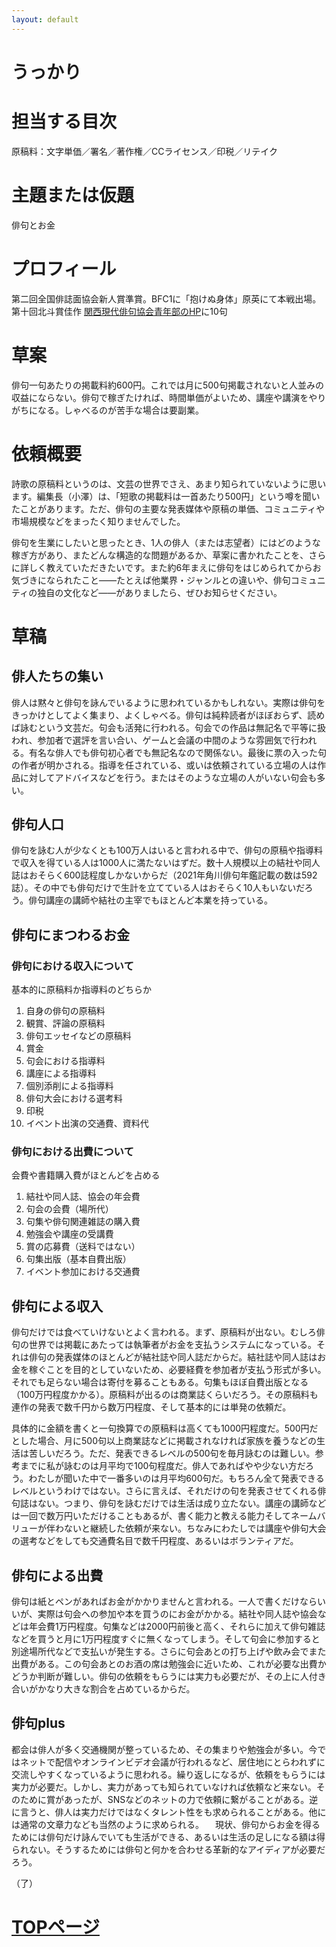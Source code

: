 ```yaml
---
layout: default
---
```


# うっかり

# 担当する目次
原稿料：文字単価／署名／著作権／CCライセンス／印税／リテイク

# 主題または仮題
俳句とお金

# プロフィール
第二回全国俳誌面協会新人賞準賞。BFC1に「抱けぬ身体」原英にて本戦出場。第十回北斗賞佳作  [関西現代俳句協会青年部のHP](http://kangempai.jp/seinenbu/haiku/2019/04hara.html)に10句 

# 草案
俳句一句あたりの掲載料約600円。これでは月に500句掲載されないと人並みの収益にならない。俳句で稼ぎたければ、時間単価がよいため、講座や講演をやりがちになる。しゃべるのが苦手な場合は要副業。

# 依頼概要
詩歌の原稿料というのは、文芸の世界でさえ、あまり知られていないように思います。編集長（小澤）は、「短歌の掲載料は一首あたり500円」という噂を聞いたことがあります。ただ、俳句の主要な発表媒体や原稿の単価、コミュニティや市場規模などをまったく知りませんでした。

俳句を生業にしたいと思ったとき、1人の俳人（または志望者）にはどのような稼ぎ方があり、またどんな構造的な問題があるか、草案に書かれたことを、さらに詳しく教えていただきたいです。また約6年まえに俳句をはじめられてからお気づきになられたこと――たとえば他業界・ジャンルとの違いや、俳句コミュニティの独自の文化など――がありましたら、ぜひお知らせください。

# 草稿

## 俳人たちの集い
俳人は黙々と俳句を詠んでいるように思われているかもしれない。実際は俳句をきっかけとしてよく集まり、よくしゃべる。俳句は純粋読者がほぼおらず、読めば詠むという文芸だ。句会も活発に行われる。句会での作品は無記名で平等に扱われ、参加者で選評を言い合い、ゲームと会議の中間のような雰囲気で行われる。有名な俳人でも俳句初心者でも無記名なので関係ない。最後に票の入った句の作者が明かされる。指導を任されている、或いは依頼されている立場の人は作品に対してアドバイスなどを行う。またはそのような立場の人がいない句会も多い。

## 俳句人口
俳句を詠む人が少なくとも100万人はいると言われる中で、俳句の原稿や指導料で収入を得ている人は1000人に満たないはずだ。数十人規模以上の結社や同人誌はおそらく600誌程度しかないからだ（2021年角川俳句年鑑記載の数は592誌）。その中でも俳句だけで生計を立てている人はおそらく10人もいないだろう。俳句講座の講師や結社の主宰でもほとんど本業を持っている。

## 俳句にまつわるお金

### 俳句における収入について
基本的に原稿料か指導料のどちらか
1. 自身の俳句の原稿料
2. 観賞、評論の原稿料
3. 俳句エッセイなどの原稿料
4. 賞金
5. 句会における指導料
6. 講座による指導料
7. 個別添削による指導料
8. 俳句大会における選考料
9. 印税
10. イベント出演の交通費、資料代

### 俳句における出費について
会費や書籍購入費がほとんどを占める
1. 結社や同人誌、協会の年会費
2. 句会の会費（場所代）
3. 句集や俳句関連雑誌の購入費
4. 勉強会や講座の受講費
5. 賞の応募費（送料ではない）
6. 句集出版（基本自費出版）
7. イベント参加における交通費

## 俳句による収入
俳句だけでは食べていけないとよく言われる。まず、原稿料が出ない。むしろ俳句の世界では掲載にあたっては執筆者がお金を支払うシステムになっている。それは俳句の発表媒体のほとんどが結社誌や同人誌だからだ。結社誌や同人誌はお金を稼ぐことを目的としていないため、必要経費を参加者が支払う形式が多い。それでも足らない場合は寄付を募ることもある。句集もほぼ自費出版となる（100万円程度かかる）。原稿料が出るのは商業誌くらいだろう。その原稿料も連作の発表で数千円から数万円程度、そして基本的には単発の依頼だ。

具体的に金額を書くと一句換算での原稿料は高くても1000円程度だ。500円だとした場合、月に500句以上商業誌などに掲載されなければ家族を養うなどの生活は苦しいだろう。ただ、発表できるレベルの500句を毎月詠むのは難しい。参考までに私が詠むのは月平均で100句程度だ。俳人であればやや少ない方だろう。わたしが聞いた中で一番多いのは月平均600句だ。もちろん全て発表できるレベルというわけではない。さらに言えば、それだけの句を発表させてくれる俳句誌はない。つまり、俳句を詠むだけでは生活は成り立たない。講座の講師などは一回で数万円いただけることもあるが、書く能力と教える能力そしてネームバリューが伴わないと継続した依頼が来ない。ちなみにわたしでは講座や俳句大会の選考などをしても交通費名目で数千円程度、あるいはボランティアだ。

## 俳句による出費
俳句は紙とペンがあればお金がかかりませんと言われる。一人で書くだけならいいが、実際は句会への参加や本を買うのにお金がかかる。結社や同人誌や協会などは年会費1万円程度。句集などは2000円前後と高く、それらに加えて俳句雑誌などを買うと月に1万円程度すぐに無くなってしまう。そして句会に参加すると別途場所代などで支払いが発生する。さらに句会あとの打ち上げや飲み会でまた出費がある。この句会あとのお酒の席は勉強会に近いため、これが必要な出費かどうか判断が難しい。俳句の依頼をもらうには実力も必要だが、その上に人付き合いがかなり大きな割合を占めているからだ。

## 俳句plus
都会は俳人が多く交通機関が整っているため、その集まりや勉強会が多い。今ではネットで配信やオンラインビデオ会議が行われるなど、居住地にとらわれずに交流しやすくなっているように思われる。繰り返しになるが、依頼をもらうには実力が必要だ。しかし、実力があっても知られていなければ依頼など来ない。そのために賞があったが、SNSなどのネットの力で依頼に繋がることがある。逆に言うと、俳人は実力だけではなくタレント性をも求められることがある。他には通常の文章力なども当然のように求められる。
　現状、俳句からお金を得るためには俳句だけ詠んでいても生活ができる、あるいは生活の足しになる額は得られない。そうするためには俳句と何かを合わせる革新的なアイディアが必要だろう。

（了）

# [TOPページ](./index.md)
